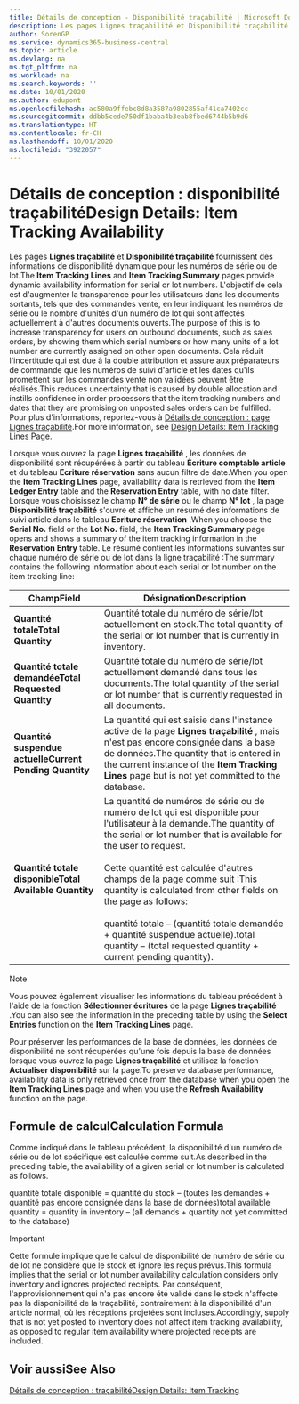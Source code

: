 ```yaml
---
title: Détails de conception - Disponibilité traçabilité | Microsoft Docs
description: Les pages Lignes traçabilité et Disponibilité traçabilité fournissent des informations de disponibilité dynamique pour les numéros de série ou de lot. L'objectif de cela est d'augmenter la transparence pour les utilisateurs dans les documents sortants, tels que des commandes vente, en leur indiquant les numéros de série ou le nombre d'unités d'un numéro de lot qui sont affectés actuellement à d'autres documents ouverts.
author: SorenGP
ms.service: dynamics365-business-central
ms.topic: article
ms.devlang: na
ms.tgt_pltfrm: na
ms.workload: na
ms.search.keywords: ''
ms.date: 10/01/2020
ms.author: edupont
ms.openlocfilehash: ac580a9ffebc8d8a3587a9802855af41ca7402cc
ms.sourcegitcommit: ddbb5cede750df1baba4b3eab8fbed6744b5b9d6
ms.translationtype: HT
ms.contentlocale: fr-CH
ms.lasthandoff: 10/01/2020
ms.locfileid: "3922057"
---
```

# <a name="design-details-item-tracking-availability"></a><span data-ttu-id="92a3f-104">Détails de conception : disponibilité traçabilité</span><span class="sxs-lookup"><span data-stu-id="92a3f-104">Design Details: Item Tracking Availability</span></span>
<span data-ttu-id="92a3f-105">Les pages **Lignes traçabilité** et **Disponibilité traçabilité** fournissent des informations de disponibilité dynamique pour les numéros de série ou de lot.</span><span class="sxs-lookup"><span data-stu-id="92a3f-105">The **Item Tracking Lines** and **Item Tracking Summary** pages provide dynamic availability information for serial or lot numbers.</span></span> <span data-ttu-id="92a3f-106">L'objectif de cela est d'augmenter la transparence pour les utilisateurs dans les documents sortants, tels que des commandes vente, en leur indiquant les numéros de série ou le nombre d'unités d'un numéro de lot qui sont affectés actuellement à d'autres documents ouverts.</span><span class="sxs-lookup"><span data-stu-id="92a3f-106">The purpose of this is to increase transparency for users on outbound documents, such as sales orders, by showing them which serial numbers or how many units of a lot number are currently assigned on other open documents.</span></span> <span data-ttu-id="92a3f-107">Cela réduit l'incertitude qui est due à la double attribution et assure aux préparateurs de commande que les numéros de suivi d'article et les dates qu'ils promettent sur les commandes vente non validées peuvent être réalisés.</span><span class="sxs-lookup"><span data-stu-id="92a3f-107">This reduces uncertainty that is caused by double allocation and instills confidence in order processors that the item tracking numbers and dates that they are promising on unposted sales orders can be fulfilled.</span></span> <span data-ttu-id="92a3f-108">Pour plus d'informations, reportez-vous à [Détails de conception : page Lignes traçabilité](design-details-item-tracking-lines-window.md).</span><span class="sxs-lookup"><span data-stu-id="92a3f-108">For more information, see [Design Details: Item Tracking Lines Page](design-details-item-tracking-lines-window.md).</span></span>  

 <span data-ttu-id="92a3f-109">Lorsque vous ouvrez la page **Lignes traçabilité** , les données de disponibilité sont récupérées à partir du tableau **Écriture comptable article** et du tableau **Ecriture réservation** sans aucun filtre de date.</span><span class="sxs-lookup"><span data-stu-id="92a3f-109">When you open the **Item Tracking Lines** page, availability data is retrieved from the **Item Ledger Entry** table and the **Reservation Entry** table, with no date filter.</span></span> <span data-ttu-id="92a3f-110">Lorsque vous choisissez le champ **N° de série** ou le champ **N° lot** , la page **Disponibilité traçabilité** s'ouvre et affiche un résumé des informations de suivi article dans le tableau **Ecriture réservation** .</span><span class="sxs-lookup"><span data-stu-id="92a3f-110">When you choose the **Serial No.** field or the **Lot No.** field, the **Item Tracking Summary** page opens and shows a summary of the item tracking information in the **Reservation Entry** table.</span></span> <span data-ttu-id="92a3f-111">Le résumé contient les informations suivantes sur chaque numéro de série ou de lot dans la ligne traçabilité :</span><span class="sxs-lookup"><span data-stu-id="92a3f-111">The summary contains the following information about each serial or lot number on the item tracking line:</span></span>  

|<span data-ttu-id="92a3f-112">Champ</span><span class="sxs-lookup"><span data-stu-id="92a3f-112">Field</span></span>|<span data-ttu-id="92a3f-113">Désignation</span><span class="sxs-lookup"><span data-stu-id="92a3f-113">Description</span></span>|  
|---------------------------------|---------------------------------------|  
|<span data-ttu-id="92a3f-114">**Quantité totale**</span><span class="sxs-lookup"><span data-stu-id="92a3f-114">**Total Quantity**</span></span>|<span data-ttu-id="92a3f-115">Quantité totale du numéro de série/lot actuellement en stock.</span><span class="sxs-lookup"><span data-stu-id="92a3f-115">The total quantity of the serial or lot number that is currently in inventory.</span></span>|  
|<span data-ttu-id="92a3f-116">**Quantité totale demandée**</span><span class="sxs-lookup"><span data-stu-id="92a3f-116">**Total Requested Quantity**</span></span>|<span data-ttu-id="92a3f-117">Quantité totale du numéro de série/lot actuellement demandé dans tous les documents.</span><span class="sxs-lookup"><span data-stu-id="92a3f-117">The total quantity of the serial or lot number that is currently requested in all documents.</span></span>|  
|<span data-ttu-id="92a3f-118">**Quantité suspendue actuelle**</span><span class="sxs-lookup"><span data-stu-id="92a3f-118">**Current Pending Quantity**</span></span>|<span data-ttu-id="92a3f-119">La quantité qui est saisie dans l'instance active de la page **Lignes traçabilité** , mais n'est pas encore consignée dans la base de données.</span><span class="sxs-lookup"><span data-stu-id="92a3f-119">The quantity that is entered in the current instance of the **Item Tracking Lines** page but is not yet committed to the database.</span></span>|  
|<span data-ttu-id="92a3f-120">**Quantité totale disponible**</span><span class="sxs-lookup"><span data-stu-id="92a3f-120">**Total Available Quantity**</span></span>|<span data-ttu-id="92a3f-121">La quantité de numéros de série ou de numéro de lot qui est disponible pour l'utilisateur à la demande.</span><span class="sxs-lookup"><span data-stu-id="92a3f-121">The quantity of the serial or lot number that is available for the user to request.</span></span><br /><br /> <span data-ttu-id="92a3f-122">Cette quantité est calculée d'autres champs de la page comme suit :</span><span class="sxs-lookup"><span data-stu-id="92a3f-122">This quantity is calculated from other fields on the page as follows:</span></span><br /><br /> <span data-ttu-id="92a3f-123">quantité totale – (quantité totale demandée + quantité suspendue actuelle).</span><span class="sxs-lookup"><span data-stu-id="92a3f-123">total quantity – (total requested quantity + current pending quantity).</span></span>|  

> [!NOTE]  
>  <span data-ttu-id="92a3f-124">Vous pouvez également visualiser les informations du tableau précédent à l'aide de la fonction **Sélectionner écritures** de la page **Lignes traçabilité** .</span><span class="sxs-lookup"><span data-stu-id="92a3f-124">You can also see the information in the preceding table by using the **Select Entries** function on the **Item Tracking Lines** page.</span></span>  

 <span data-ttu-id="92a3f-125">Pour préserver les performances de la base de données, les données de disponibilité ne sont récupérées qu'une fois depuis la base de données lorsque vous ouvrez la page **Lignes traçabilité** et utilisez la fonction **Actualiser disponibilité** sur la page.</span><span class="sxs-lookup"><span data-stu-id="92a3f-125">To preserve database performance, availability data is only retrieved once from the database when you open the **Item Tracking Lines** page and when you use the **Refresh Availability** function on the page.</span></span>  

## <a name="calculation-formula"></a><span data-ttu-id="92a3f-126">Formule de calcul</span><span class="sxs-lookup"><span data-stu-id="92a3f-126">Calculation Formula</span></span>  
 <span data-ttu-id="92a3f-127">Comme indiqué dans le tableau précédent, la disponibilité d'un numéro de série ou de lot spécifique est calculée comme suit.</span><span class="sxs-lookup"><span data-stu-id="92a3f-127">As described in the preceding table, the availability of a given serial or lot number is calculated as follows.</span></span>  

 <span data-ttu-id="92a3f-128">quantité totale disponible = quantité du stock – (toutes les demandes + quantité pas encore consignée dans la base de données)</span><span class="sxs-lookup"><span data-stu-id="92a3f-128">total available quantity = quantity in inventory – (all demands + quantity not yet committed to the database)</span></span>  

> [!IMPORTANT]  
>  <span data-ttu-id="92a3f-129">Cette formule implique que le calcul de disponibilité de numéro de série ou de lot ne considère que le stock et ignore les reçus prévus.</span><span class="sxs-lookup"><span data-stu-id="92a3f-129">This formula implies that the serial or lot number availability calculation considers only inventory and ignores projected receipts.</span></span> <span data-ttu-id="92a3f-130">Par conséquent, l'approvisionnement qui n'a pas encore été validé dans le stock n'affecte pas la disponibilité de la traçabilité, contrairement à la disponibilité d'un article normal, où les réceptions projetées sont incluses.</span><span class="sxs-lookup"><span data-stu-id="92a3f-130">Accordingly, supply that is not yet posted to inventory does not affect item tracking availability, as opposed to regular item availability where projected receipts are included.</span></span>  

## <a name="see-also"></a><span data-ttu-id="92a3f-131">Voir aussi</span><span class="sxs-lookup"><span data-stu-id="92a3f-131">See Also</span></span>  
 [<span data-ttu-id="92a3f-132">Détails de conception : traçabilité</span><span class="sxs-lookup"><span data-stu-id="92a3f-132">Design Details: Item Tracking</span></span>](design-details-item-tracking.md)
